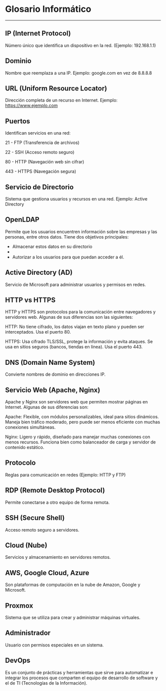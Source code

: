 # Glosario Informático
---

## IP (Internet Protocol)
Número único que identifica un dispositivo en la red. (Ejemplo: 192.168.1.1)

## Dominio
Nombre que reemplaza a una IP.
Ejemplo: google.com en vez de 8.8.8.8

## URL (Uniform Resource Locator)
Dirección completa de un recurso en Internet.
Ejemplo: https://www.ejemplo.com

## Puertos
Identifican servicios en una red:

21 - FTP (Transferencia de archivos)

22 - SSH (Acceso remoto seguro)

80 - HTTP (Navegación web sin cifrar)

443 - HTTPS (Navegación segura)

## Servicio de Directorio
Sistema que gestiona usuarios y recursos en una red.
Ejemplo: Active Directory

## OpenLDAP
Permite que los usuarios encuentren información sobre las empresas y las personas, entre otros datos. Tiene dos objetivos principales:

- Almacenar estos datos en su directorio
- 
- Autorizar a los usuarios para que puedan acceder a él.

## Active Directory (AD)
Servicio de Microsoft para administrar usuarios y permisos en redes.

## HTTP vs HTTPS
HTTP y HTTPS son protocolos para la comunicación entre navegadores y servidores web. Algunas de sus diferencias son las siguientes:

HTTP: No tiene cifrado, los datos viajan en texto plano y pueden ser interceptados. Usa el puerto 80.

HTTPS: Usa cifrado TLS/SSL, protege la información y evita ataques. Se usa en sitios seguros (bancos, tiendas en línea). Usa el puerto 443.

## DNS (Domain Name System)
Convierte nombres de dominio en direcciones IP.

## Servicio Web (Apache, Nginx)
Apache y Nginx son servidores web que permiten mostrar páginas en Internet. Algunas de sus diferencias son:

Apache: Flexible, con módulos personalizables, ideal para sitios dinámicos. Maneja bien tráfico moderado, pero puede ser menos eficiente con muchas conexiones simultáneas.

Nginx: Ligero y rápido, diseñado para manejar muchas conexiones con menos recursos. Funciona bien como balanceador de carga y servidor de contenido estático.

## Protocolo
Reglas para comunicación en redes (Ejemplo: HTTP y FTP)

## RDP (Remote Desktop Protocol)
Permite conectarse a otro equipo de forma remota.

## SSH (Secure Shell)
Acceso remoto seguro a servidores.

## Cloud (Nube)
Servicios y almacenamiento en servidores remotos.

## AWS, Google Cloud, Azure
Son plataformas de computación en la nube de Amazon, Google y Microsoft.

## Proxmox
Sistema que se utiliza para crear y administrar máquinas virtuales.

## Administrador
Usuario con permisos especiales en un sistema.

## DevOps
Es un conjunto de prácticas y herramientas que sirve para automatizar e integrar los procesos que comparten el equipo de desarrollo de software y el de TI (Tecnologías de la Información).
